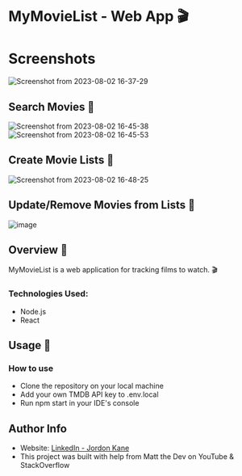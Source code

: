 # MyMovieList - Web App 🎬
# Screenshots
![Screenshot from 2023-08-02 16-37-29](https://github.com/jordonkane/my-movie-list/assets/55868384/8972036c-762b-4940-9954-d13170de6b13)
## Search Movies 🎥
![Screenshot from 2023-08-02 16-45-38](https://github.com/jordonkane/my-movie-list/assets/55868384/ad0d6784-27b5-4841-b833-22a404ed325d)
![Screenshot from 2023-08-02 16-45-53](https://github.com/jordonkane/my-movie-list/assets/55868384/374ce99a-03fa-4023-883c-be6347dd9943)
## Create Movie Lists 🎥
![Screenshot from 2023-08-02 16-48-25](https://github.com/jordonkane/my-movie-list/assets/55868384/5ccaa9f9-e80b-46c4-86cf-1df43777c63b)
## Update/Remove Movies from Lists 🎥
![image](https://github.com/jordonkane/my-movie-list/assets/55868384/007db5e2-3209-473f-a533-c76d509d9efb)

## Overview :sunflower:
MyMovieList is a web application for tracking films to watch. 🎬

### Technologies Used:
- Node.js
- React

## Usage :wrench:
### How to use
- Clone the repository on your local machine
- Add your own TMDB API key to .env.local
- Run npm start in your IDE's console

## Author Info
- Website: [LinkedIn - Jordon Kane](https://www.linkedin.com/in/jordonkane/)
- This project was built with help from Matt the Dev on YouTube & StackOverflow
